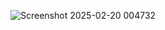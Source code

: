 ![Screenshot 2025-02-20 004732](https://github.com/user-attachments/assets/3672a63f-9a5e-485d-bd76-0a577a9b54e8)
